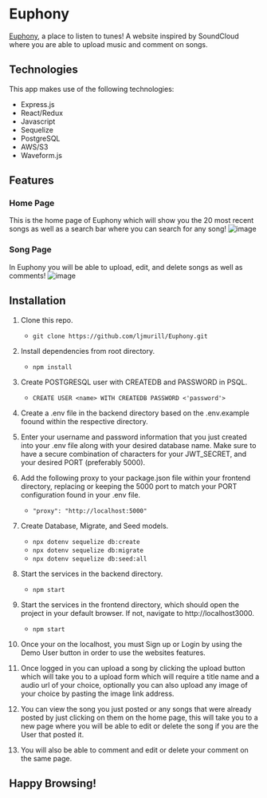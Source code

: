 # Euphony
[Euphony](https://euphonysound.herokuapp.com/), a place to listen to tunes! A website inspired by SoundCloud where you are able to upload music and comment on songs.

## Technologies
This app makes use of the following technologies:
- Express.js
- React/Redux
- Javascript
- Sequelize
- PostgreSQL
- AWS/S3
- Waveform.js

## Features
### Home Page
This is the home page of Euphony which will show you the 20 most recent songs as well as a search bar where you can search for any song!
![image](https://user-images.githubusercontent.com/72574258/164816425-f5cf9dfd-0962-4a0d-b37a-b57c52575d24.png)
### Song Page
In Euphony you will be able to upload, edit, and delete songs as well as comments!
![image](https://user-images.githubusercontent.com/72574258/164816454-223af04b-1856-4549-b70d-da6b17188104.png)

## Installation
1. Clone this repo.
    * `git clone https://github.com/ljmurill/Euphony.git`

2. Install dependencies from root directory.  
    * `npm install`

3. Create POSTGRESQL user with CREATEDB and PASSWORD in PSQL.
    * `CREATE USER <name> WITH CREATEDB PASSWORD <'password'>`

4. Create a .env file in the backend directory based on the .env.example foound within the respective directory.
5. Enter your username and password information that you just created into your .env file along with your desired database name. Make sure to have a secure combination of characters for your JWT_SECRET, and your desired PORT (preferably 5000).
6. Add the following proxy to your package.json file within your frontend directory, replacing or keeping the 5000 port to match your PORT configuration found in your .env file.
    * `"proxy": "http://localhost:5000"`

7. Create Database, Migrate, and Seed models.
    * `npx dotenv sequelize db:create`
    * `npx dotenv sequelize db:migrate`
    * `npx dotenv sequelize db:seed:all`

8. Start the services in the backend directory.
    * `npm start`

9. Start the services in the frontend directory, which should open the project in your default browser. If not, navigate to http://localhost3000.
    * `npm start`

10. Once your on the localhost, you must Sign up or Login by using the Demo User button in order to use the websites features. 
11. Once logged in you can upload a song by clicking the upload button which will take you to a upload form which will require a title name and a audio url of your choice, optionally you can also upload any image of your choice by pasting the image link address.
12. You can view the song you just posted or any songs that were already posted by just clicking on them on the home page, this will take you to a new page where you will be able to edit or delete the song if you are the User that posted it. 
13. You will also be able to comment and edit or delete your comment on the same page. 



## Happy Browsing!
